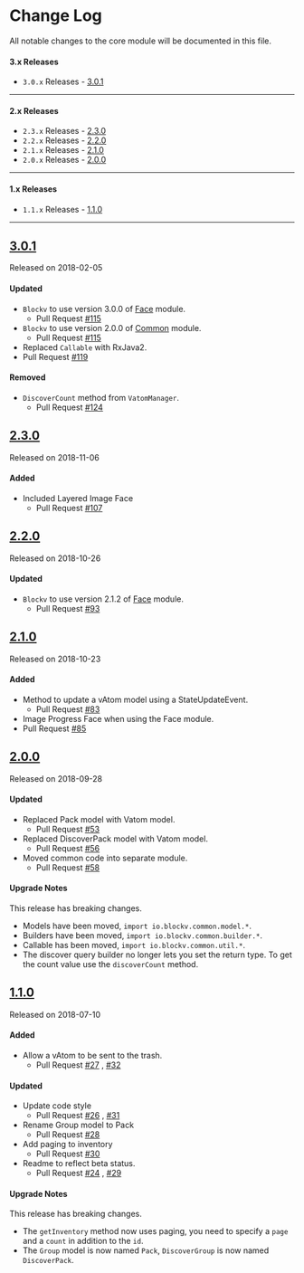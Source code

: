 # Change Log
All notable changes to the core module will be documented in this file.

#### 3.x Releases
- `3.0.x` Releases - [3.0.1](#300)
---

#### 2.x Releases
- `2.3.x` Releases - [2.3.0](#230)
- `2.2.x` Releases - [2.2.0](#220)
- `2.1.x` Releases - [2.1.0](#210)
- `2.0.x` Releases - [2.0.0](#200)
---

#### 1.x Releases
- `1.1.x` Releases - [1.1.0](#110)
---

## [3.0.1](https://maven.blockv.io/artifactory/webapp/#/artifacts/browse/tree/General/BLOCKv/io/blockv/sdk/core/3.0.1)
Released on 2018-02-05

#### Updated
- `Blockv` to use version 3.0.0 of [Face](/face) module.
  - Pull Request [#115](https://github.com/BLOCKvIO/android-sdk/pull/115)
- `Blockv` to use version 2.0.0 of [Common](/common) module.
  - Pull Request [#115](https://github.com/BLOCKvIO/android-sdk/pull/115)
- Replaced `Callable` with RxJava2.
 - Pull Request [#119](https://github.com/BLOCKvIO/android-sdk/pull/119)

#### Removed
- `DiscoverCount` method from `VatomManager`.
  - Pull Request [#124](https://github.com/BLOCKvIO/android-sdk/pull/124)

## [2.3.0](https://maven.blockv.io/artifactory/webapp/#/artifacts/browse/tree/General/BLOCKv/io/blockv/sdk/core/2.3.0)
Released on 2018-11-06

#### Added
- Included Layered Image Face
  - Pull Request [#107](https://github.com/BLOCKvIO/android-sdk/pull/107)
  
## [2.2.0](https://maven.blockv.io/artifactory/webapp/#/artifacts/browse/tree/General/BLOCKv/io/blockv/sdk/core/2.2.0)
Released on 2018-10-26

#### Updated
- `Blockv` to use version 2.1.2 of [Face](/face) module.
  - Pull Request [#93](https://github.com/BLOCKvIO/android-sdk/pull/93)
  
## [2.1.0](https://maven.blockv.io/artifactory/webapp/#/artifacts/browse/tree/General/BLOCKv/io/blockv/sdk/core/2.1.0)
Released on 2018-10-23

#### Added

- Method to update a vAtom model using a StateUpdateEvent. 
  - Pull Request [#83](https://github.com/BLOCKvIO/android-sdk/pull/83)
- Image Progress Face when using the Face module. 
 - Pull Request [#85](https://github.com/BLOCKvIO/android-sdk/pull/85)
  
## [2.0.0](https://maven.blockv.io/artifactory/webapp/#/artifacts/browse/tree/General/BLOCKv/io/blockv/sdk/core/2.0.0)
Released on 2018-09-28

#### Updated

- Replaced Pack model with Vatom model.
  - Pull Request [#53](https://github.com/BLOCKvIO/android-sdk/pull/53)
- Replaced DiscoverPack model with Vatom model.
  - Pull Request [#56](https://github.com/BLOCKvIO/android-sdk/pull/56) 
- Moved common code into separate module.
  - Pull Request [#58](https://github.com/BLOCKvIO/android-sdk/pull/58) 
  
#### Upgrade Notes
This release has breaking changes.

- Models have been moved, `import io.blockv.common.model.*`.
- Builders have been moved, `import io.blockv.common.builder.*`.
- Callable has been moved, `import io.blockv.common.util.*`.
- The discover query builder no longer lets you set the return type. To get the count value use the `discoverCount` method.

## [1.1.0](https://maven.blockv.io/artifactory/webapp/#/artifacts/browse/tree/General/BLOCKv/io/blockv/sdk/core/1.1.0)
Released on 2018-07-10

#### Added

- Allow a vAtom to be sent to the trash.
  - Pull Request [#27](https://github.com/BLOCKvIO/android-sdk/pull/27) , [#32](https://github.com/BLOCKvIO/android-sdk/pull/32)
  
#### Updated
- Update code style
  - Pull Request [#26](https://github.com/BLOCKvIO/android-sdk/pull/26) , [#31](https://github.com/BLOCKvIO/android-sdk/pull/31) 
- Rename Group model to Pack
  - Pull Request [#28](https://github.com/BLOCKvIO/android-sdk/pull/28)
- Add paging to inventory
  - Pull Request [#30](https://github.com/BLOCKvIO/android-sdk/pull/30)
- Readme to reflect beta status.
  - Pull Request [#24](https://github.com/BLOCKvIO/android-sdk/pull/24) , [#29](https://github.com/BLOCKvIO/android-sdk/pull/24)

#### Upgrade Notes
This release has breaking changes.

- The `getInventory` method now uses paging, you need to specify a `page` and a `count` in addition to the `id`.
- The `Group` model is now named `Pack`, `DiscoverGroup` is now named `DiscoverPack`.